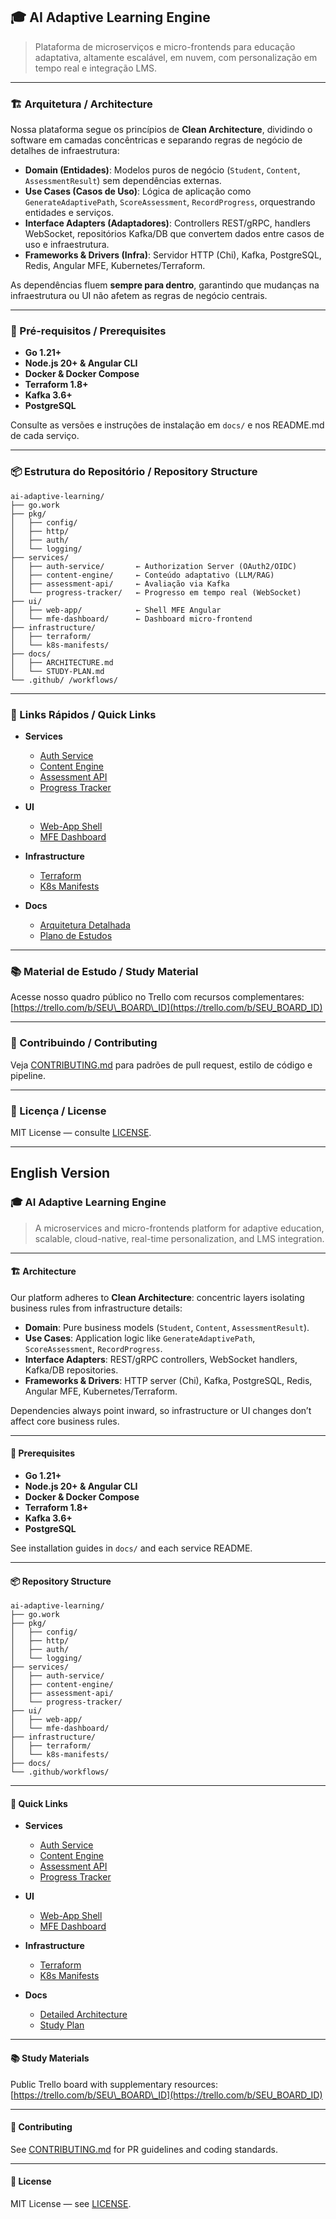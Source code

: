 ## 🎓 AI Adaptive Learning Engine

> Plataforma de microserviços e micro-frontends para educação adaptativa, altamente escalável, em nuvem, com personalização em tempo real e integração LMS.

---

### 🏗️ Arquitetura / Architecture

Nossa plataforma segue os princípios de **Clean Architecture**, dividindo o software em camadas concêntricas e separando regras de negócio de detalhes de infraestrutura:

* **Domain (Entidades)**: Modelos puros de negócio (`Student`, `Content`, `AssessmentResult`) sem dependências externas.
* **Use Cases (Casos de Uso)**: Lógica de aplicação como `GenerateAdaptivePath`, `ScoreAssessment`, `RecordProgress`, orquestrando entidades e serviços.
* **Interface Adapters (Adaptadores)**: Controllers REST/gRPC, handlers WebSocket, repositórios Kafka/DB que convertem dados entre casos de uso e infraestrutura.
* **Frameworks & Drivers (Infra)**: Servidor HTTP (Chi), Kafka, PostgreSQL, Redis, Angular MFE, Kubernetes/Terraform.

As dependências fluem **sempre para dentro**, garantindo que mudanças na infraestrutura ou UI não afetem as regras de negócio centrais.

---

### 🎯 Pré-requisitos / Prerequisites

* **Go 1.21+**
* **Node.js 20+ & Angular CLI**
* **Docker & Docker Compose**
* **Terraform 1.8+**
* **Kafka 3.6+**
* **PostgreSQL**

Consulte as versões e instruções de instalação em `docs/` e nos README.md de cada serviço.

---

### 📦 Estrutura do Repositório / Repository Structure

```plaintext
ai-adaptive-learning/
├── go.work
├── pkg/
│   ├── config/
│   ├── http/
│   ├── auth/
│   └── logging/
├── services/
│   ├── auth-service/       ← Authorization Server (OAuth2/OIDC)
│   ├── content-engine/     ← Conteúdo adaptativo (LLM/RAG)
│   ├── assessment-api/     ← Avaliação via Kafka
│   └── progress-tracker/   ← Progresso em tempo real (WebSocket)
├── ui/
│   ├── web-app/            ← Shell MFE Angular
│   └── mfe-dashboard/      ← Dashboard micro-frontend
├── infrastructure/
│   ├── terraform/
│   └── k8s-manifests/
├── docs/
│   ├── ARCHITECTURE.md
│   └── STUDY-PLAN.md
└── .github/ /workflows/
```

---

### 🔗 Links Rápidos / Quick Links

* **Services**

  * [Auth Service](services/auth/README.md)
  * [Content Engine](services/content-engine/README.md)
  * [Assessment API](services/assessment-api/README.md)
  * [Progress Tracker](services/progress-tracker/README.md)
* **UI**

  * [Web-App Shell](ui/web-app/README.md)
  * [MFE Dashboard](ui/mfe-dashboard/README.md)
* **Infrastructure**

  * [Terraform](infrastructure/terraform/README.md)
  * [K8s Manifests](infrastructure/k8s-manifests/README.md)
* **Docs**

  * [Arquitetura Detalhada](docs/ARCHITECTURE.md)
  * [Plano de Estudos](docs/STUDY-PLAN.md)

---

### 📚 Material de Estudo / Study Material

Acesse nosso quadro público no Trello com recursos complementares:
[https://trello.com/b/SEU\_BOARD\_ID](https://trello.com/b/SEU_BOARD_ID)

---

### 🤝 Contribuindo / Contributing

Veja [CONTRIBUTING.md](/.github/CONTRIBUTING.md) para padrões de pull request, estilo de código e pipeline.

---

### 📄 Licença / License

MIT License — consulte [LICENSE](LICENSE).

---

## English Version

### 🎓 AI Adaptive Learning Engine

> A microservices and micro-frontends platform for adaptive education, scalable, cloud-native, real-time personalization, and LMS integration.

---

#### 🏗️ Architecture

Our platform adheres to **Clean Architecture**: concentric layers isolating business rules from infrastructure details:

* **Domain**: Pure business models (`Student`, `Content`, `AssessmentResult`).
* **Use Cases**: Application logic like `GenerateAdaptivePath`, `ScoreAssessment`, `RecordProgress`.
* **Interface Adapters**: REST/gRPC controllers, WebSocket handlers, Kafka/DB repositories.
* **Frameworks & Drivers**: HTTP server (Chi), Kafka, PostgreSQL, Redis, Angular MFE, Kubernetes/Terraform.

Dependencies always point inward, so infrastructure or UI changes don’t affect core business rules.

---

#### 🎯 Prerequisites

* **Go 1.21+**
* **Node.js 20+ & Angular CLI**
* **Docker & Docker Compose**
* **Terraform 1.8+**
* **Kafka 3.6+**
* **PostgreSQL**

See installation guides in `docs/` and each service README.

---

#### 📦 Repository Structure

```plaintext
ai-adaptive-learning/
├── go.work
├── pkg/
│   ├── config/
│   ├── http/
│   ├── auth/
│   └── logging/
├── services/
│   ├── auth-service/
│   ├── content-engine/
│   ├── assessment-api/
│   └── progress-tracker/
├── ui/
│   ├── web-app/
│   └── mfe-dashboard/
├── infrastructure/
│   ├── terraform/
│   └── k8s-manifests/
├── docs/
└── .github/workflows/
```

---

#### 🔗 Quick Links

* **Services**

  * [Auth Service](services/auth-service/README.md)
  * [Content Engine](services/content-engine/README.md)
  * [Assessment API](services/assessment-api/README.md)
  * [Progress Tracker](services/progress-tracker/README.md)
* **UI**

  * [Web-App Shell](ui/web-app/README.md)
  * [MFE Dashboard](ui/mfe-dashboard/README.md)
* **Infrastructure**

  * [Terraform](infrastructure/terraform/README.md)
  * [K8s Manifests](infrastructure/k8s-manifests/README.md)
* **Docs**

  * [Detailed Architecture](docs/ARCHITECTURE.md)
  * [Study Plan](docs/STUDY-PLAN.md)

---

#### 📚 Study Materials

Public Trello board with supplementary resources:
[https://trello.com/b/SEU\_BOARD\_ID](https://trello.com/b/SEU_BOARD_ID)

---

#### 🤝 Contributing

See [CONTRIBUTING.md](/.github/CONTRIBUTING.md) for PR guidelines and coding standards.

---

#### 📄 License

MIT License — see [LICENSE](LICENSE).
